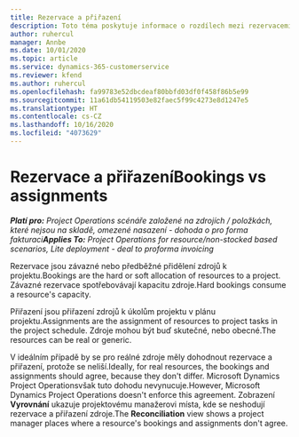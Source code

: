 ```yaml
---
title: Rezervace a přiřazení
description: Toto téma poskytuje informace o rozdílech mezi rezervacemi zdrojů a přiřazeními zdrojů.
author: ruhercul
manager: Annbe
ms.date: 10/01/2020
ms.topic: article
ms.service: dynamics-365-customerservice
ms.reviewer: kfend
ms.author: ruhercul
ms.openlocfilehash: fa99783e52dbcdeaf80bbfd03df0f458f86b5e99
ms.sourcegitcommit: 11a61db54119503e82faec5f99c4273e8d1247e5
ms.translationtype: HT
ms.contentlocale: cs-CZ
ms.lasthandoff: 10/16/2020
ms.locfileid: "4073629"
---
```

# <a name="bookings-vs-assignments"></a><span data-ttu-id="28249-103">Rezervace a přiřazení</span><span class="sxs-lookup"><span data-stu-id="28249-103">Bookings vs assignments</span></span>

<span data-ttu-id="28249-104">_**Platí pro:** Project Operations scénáře založené na zdrojích / položkách, které nejsou na skladě, omezené nasazení - dohoda o pro forma fakturaci_</span><span class="sxs-lookup"><span data-stu-id="28249-104">_**Applies To:** Project Operations for resource/non-stocked based scenarios, Lite deployment - deal to proforma invoicing_</span></span>

<span data-ttu-id="28249-105">Rezervace jsou závazné nebo předběžné přidělení zdrojů k projektu.</span><span class="sxs-lookup"><span data-stu-id="28249-105">Bookings are the hard or soft allocation of resources to a project.</span></span> <span data-ttu-id="28249-106">Závazné rezervace spotřebovávají kapacitu zdroje.</span><span class="sxs-lookup"><span data-stu-id="28249-106">Hard bookings consume a resource's capacity.</span></span> 

<span data-ttu-id="28249-107">Přiřazení jsou přiřazení zdrojů k úkolům projektu v plánu projektu.</span><span class="sxs-lookup"><span data-stu-id="28249-107">Assignments are the assignment of resources to project tasks in the project schedule.</span></span> <span data-ttu-id="28249-108">Zdroje mohou být buď skutečné, nebo obecné.</span><span class="sxs-lookup"><span data-stu-id="28249-108">The resources can be real or generic.</span></span> 

<span data-ttu-id="28249-109">V ideálním případě by se pro reálné zdroje měly dohodnout rezervace a přiřazení, protože se neliší.</span><span class="sxs-lookup"><span data-stu-id="28249-109">Ideally, for real resources, the bookings and assignments should agree, because they don't differ.</span></span> <span data-ttu-id="28249-110">Microsoft Dynamics Project Operationsvšak tuto dohodu nevynucuje.</span><span class="sxs-lookup"><span data-stu-id="28249-110">However, Microsoft Dynamics Project Operations doesn't enforce this agreement.</span></span> <span data-ttu-id="28249-111">Zobrazení **Vyrovnání** ukazuje projektovému manažerovi místa, kde se neshodují rezervace a přiřazení zdroje.</span><span class="sxs-lookup"><span data-stu-id="28249-111">The **Reconciliation** view shows a project manager places where a resource's bookings and assignments don't agree.</span></span>
